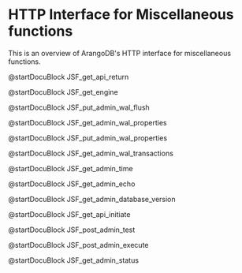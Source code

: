 HTTP Interface for Miscellaneous functions
==========================================

This is an overview of ArangoDB's HTTP interface for miscellaneous functions.

<!-- lib/Admin/RestVersionHandler.cpp -->
@startDocuBlock JSF_get_api_return

<!-- lib/Admin/RestEngineHandler.cpp -->
@startDocuBlock JSF_get_engine

<!-- ljs/actions/api-system.js -->
@startDocuBlock JSF_put_admin_wal_flush

<!-- ljs/actions/api-system.js -->
@startDocuBlock JSF_get_admin_wal_properties

<!-- ljs/actions/api-system.js -->
@startDocuBlock JSF_put_admin_wal_properties

<!-- ljs/actions/api-system.js -->
@startDocuBlock JSF_get_admin_wal_transactions

<!-- js/actions/api-system.js -->
@startDocuBlock JSF_get_admin_time

<!-- js/actions/api-system.js -->
@startDocuBlock JSF_get_admin_echo

@startDocuBlock JSF_get_admin_database_version

<!-- lib/Admin/RestShutdownHandler.cpp -->
@startDocuBlock JSF_get_api_initiate

<!-- js/actions/api-system.js -->
@startDocuBlock JSF_post_admin_test

<!-- js/actions/api-system.js -->
@startDocuBlock JSF_post_admin_execute

<!-- /_admin/status -->
@startDocuBlock JSF_get_admin_status

